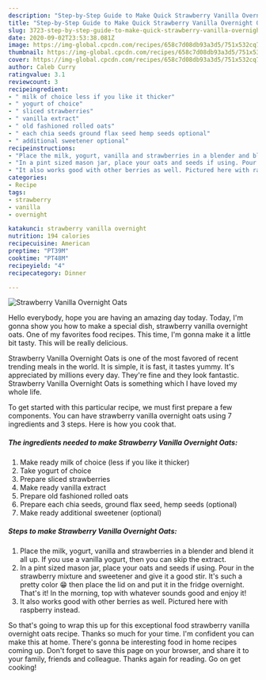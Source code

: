 ```yaml
---
description: "Step-by-Step Guide to Make Quick Strawberry Vanilla Overnight Oats"
title: "Step-by-Step Guide to Make Quick Strawberry Vanilla Overnight Oats"
slug: 3723-step-by-step-guide-to-make-quick-strawberry-vanilla-overnight-oats
date: 2020-09-02T23:53:38.081Z
image: https://img-global.cpcdn.com/recipes/658c7d08db93a3d5/751x532cq70/strawberry-vanilla-overnight-oats-recipe-main-photo.jpg
thumbnail: https://img-global.cpcdn.com/recipes/658c7d08db93a3d5/751x532cq70/strawberry-vanilla-overnight-oats-recipe-main-photo.jpg
cover: https://img-global.cpcdn.com/recipes/658c7d08db93a3d5/751x532cq70/strawberry-vanilla-overnight-oats-recipe-main-photo.jpg
author: Caleb Curry
ratingvalue: 3.1
reviewcount: 3
recipeingredient:
- " milk of choice less if you like it thicker"
- " yogurt of choice"
- " sliced strawberries"
- " vanilla extract"
- " old fashioned rolled oats"
- " each chia seeds ground flax seed hemp seeds optional"
- " additional sweetener optional"
recipeinstructions:
- "Place the milk, yogurt, vanilla and strawberries in a blender and blend it all up. If you use a vanilla yogurt, then you can skip the extract."
- "In a pint sized mason jar, place your oats and seeds if using. Pour in the strawberry mixture and sweetener and give it a good stir. It&#39;s such a pretty color 😁 then place the lid on and put it in the fridge overnight. That&#39;s it! In the morning, top with whatever sounds good and enjoy it!"
- "It also works good with other berries as well. Pictured here with raspberry instead."
categories:
- Recipe
tags:
- strawberry
- vanilla
- overnight

katakunci: strawberry vanilla overnight 
nutrition: 194 calories
recipecuisine: American
preptime: "PT39M"
cooktime: "PT48M"
recipeyield: "4"
recipecategory: Dinner

---
```



![Strawberry Vanilla Overnight Oats](https://img-global.cpcdn.com/recipes/658c7d08db93a3d5/751x532cq70/strawberry-vanilla-overnight-oats-recipe-main-photo.jpg)

Hello everybody, hope you are having an amazing day today. Today, I'm gonna show you how to make a special dish, strawberry vanilla overnight oats. One of my favorites food recipes. This time, I'm gonna make it a little bit tasty. This will be really delicious.

Strawberry Vanilla Overnight Oats is one of the most favored of recent trending meals in the world. It is simple, it is fast, it tastes yummy. It's appreciated by millions every day. They're fine and they look fantastic. Strawberry Vanilla Overnight Oats is something which I have loved my whole life.




To get started with this particular recipe, we must first prepare a few components. You can have strawberry vanilla overnight oats using 7 ingredients and 3 steps. Here is how you cook that.

<!--inarticleads1-->

##### The ingredients needed to make Strawberry Vanilla Overnight Oats:

1. Make ready  milk of choice (less if you like it thicker)
1. Take  yogurt of choice
1. Prepare  sliced strawberries
1. Make ready  vanilla extract
1. Prepare  old fashioned rolled oats
1. Prepare  each chia seeds, ground flax seed, hemp seeds (optional)
1. Make ready  additional sweetener (optional)




<!--inarticleads2-->

##### Steps to make Strawberry Vanilla Overnight Oats:

1. Place the milk, yogurt, vanilla and strawberries in a blender and blend it all up. If you use a vanilla yogurt, then you can skip the extract.
1. In a pint sized mason jar, place your oats and seeds if using. Pour in the strawberry mixture and sweetener and give it a good stir. It&#39;s such a pretty color 😁 then place the lid on and put it in the fridge overnight. That&#39;s it! In the morning, top with whatever sounds good and enjoy it!
1. It also works good with other berries as well. Pictured here with raspberry instead.




So that's going to wrap this up for this exceptional food strawberry vanilla overnight oats recipe. Thanks so much for your time. I'm confident you can make this at home. There's gonna be interesting food in home recipes coming up. Don't forget to save this page on your browser, and share it to your family, friends and colleague. Thanks again for reading. Go on get cooking!

